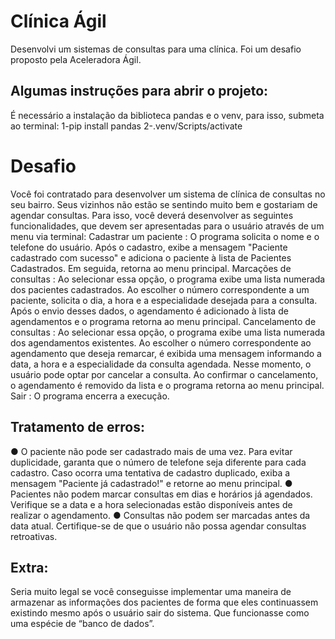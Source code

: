 ﻿# Clínica Ágil

Desenvolvi um sistemas de consultas para uma clínica. Foi um desafio proposto pela Aceleradora Ágil.

## Algumas instruções para abrir o projeto:

É necessário a instalação da biblioteca pandas e o venv, para isso, submeta ao terminal:
1-pip install pandas
2-.venv/Scripts/activate

# Desafio

Você foi contratado para desenvolver um sistema de clínica de consultas no seu bairro.
Seus vizinhos não estão se sentindo muito bem e gostariam de agendar consultas. Para
isso, você deverá desenvolver as seguintes funcionalidades, que devem ser apresentadas
para o usuário através de um menu via terminal:
Cadastrar um paciente : O programa solicita o nome e o telefone do usuário. Após o
cadastro, exibe a mensagem "Paciente cadastrado com sucesso" e adiciona o paciente à
lista de Pacientes Cadastrados. Em seguida, retorna ao menu principal.
Marcações de consultas : Ao selecionar essa opção, o programa exibe uma lista
numerada dos pacientes cadastrados. Ao escolher o número correspondente a um
paciente, solicita o dia, a hora e a especialidade desejada para a consulta. Após o envio
desses dados, o agendamento é adicionado à lista de agendamentos e o programa
retorna ao menu principal.
Cancelamento de consultas : Ao selecionar essa opção, o programa exibe uma lista
numerada dos agendamentos existentes. Ao escolher o número correspondente ao
agendamento que deseja remarcar, é exibida uma mensagem informando a data, a hora e
a especialidade da consulta agendada. Nesse momento, o usuário pode optar por
cancelar a consulta. Ao confirmar o cancelamento, o agendamento é removido da lista e o
programa retorna ao menu principal.
Sair : O programa encerra a execução.

## Tratamento de erros:
● O paciente não pode ser cadastrado mais de uma vez. Para evitar duplicidade,
garanta que o número de telefone seja diferente para cada cadastro. Caso ocorra
uma tentativa de cadastro duplicado, exiba a mensagem "Paciente já cadastrado!"
e retorne ao menu principal.
● Pacientes não podem marcar consultas em dias e horários já agendados. Verifique
se a data e a hora selecionadas estão disponíveis antes de realizar o
agendamento.
● Consultas não podem ser marcadas antes da data atual. Certifique-se de que o
usuário não possa agendar consultas retroativas.

## Extra:
Seria muito legal se você conseguisse implementar uma maneira de armazenar as
informações dos pacientes de forma que eles continuassem existindo mesmo após o
usuário sair do sistema. Que funcionasse como uma espécie de “banco de dados”.
